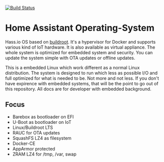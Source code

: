 [![Build Status](https://dev.azure.com/home-assistant/Hass.io/_apis/build/status/hassos?branchName=dev)](https://dev.azure.com/home-assistant/Hass.io/_build/latest?definitionId=13&branchName=dev)

# Home Assistant Operating-System
Hass.io OS based on [buildroot](https://buildroot.org/). It's a hypervisor for Docker and supports various kind of IoT hardware. It is also available as virtual appliance. The whole system is optimized for embedded system and  security. You can update the system simple with OTA updates or offline updates.

This is a embedded Linux which work different as a normal Linux distribution. The system is designed to run which less as possible I/O and full optimized for what is needed to be. Not more and not less. If you don't have expirence with embedded systems, that will be the point to go out of this repository. All docs are for developer with embedded background.

## Focus

- Barebox as bootloader on EFI
- U-Boot as bootloader on IoT
- Linux/Buildroot LTS
- RAUC for OTA updates
- SquashFS LZ4 as filesystem
- Docker-CE
- AppArmor protected
- ZRAM LZ4 for /tmp, /var, swap
